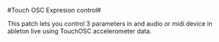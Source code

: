 #Touch OSC Expresion control#

This patch lets you control 3 parameters in and audio or midi device in ableton live using TouchOSC accelerometer data.

